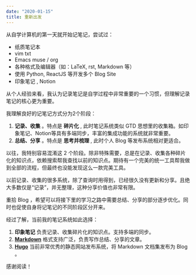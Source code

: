 ```yaml
---
date: "2020-01-15"
title: 重新出发
---
```


从自学计算机的第一天就开始记笔记，尝试过：

- 纸质笔记本
- vim txt
- Emacs muse / org
- 各种格式及编辑器（如：LaTeX, rst, Markdown 等）
- 使用 Python, ReactJS 等开发多个 Blog Site
- 印象笔记 , Notion

从个人经验来看，我认为记录笔记是自学过程中非常重要的一个习惯，但理解记录笔记的核心更为重要。

我理解良好的记笔记方式分为2个阶段：

1. **记录、收集** 。特点是 **碎片化** , 此时笔记系统类似 GTD 思想里的收集箱。如印象笔记、Notion等具有多端同步，丰富的集成功能的系统就非常重要。
2. **总结、分享** 。特点是 **思考并梳理** , 此时个人 Blog 等发布系统相对更适合。

以往，我特别容易混淆这 2 个阶段。除非特殊需要，总是在记录、收集各种碎片化的知识点，依赖搜索帮我查找以前的知识点。期待有一个完美的统一工具帮我做到全部的流程，但最终也没能发现这么一款完美工具。

以前记录、收集的很多系统，除了查询时用得到，已经很久没有更新和分享。且绝大多数仅是“记录”，并无整理，这种分享价值也非常有限。

重拾 Blog ，希望可以将接下里的学习之路中需要总结、分享的部分逐步优化。同时也促使自身将记笔记的不同阶段区分开来。

经过了解，当前我的笔记系统如此选择：

1. **印象笔记** 负责记录、收集碎片化的知识点。支持多端的同步。
2. [**Markdown**](https://zh.wikipedia.org/wiki/Markdown) 格式支持广泛，负责写作总结、分享的文章。
3. [**Hugo**](https://gohugo.io/) 当前非常优秀的静态网站发布系统，将 Markdown 文档集发布为 Blog 。

感谢阅读！
